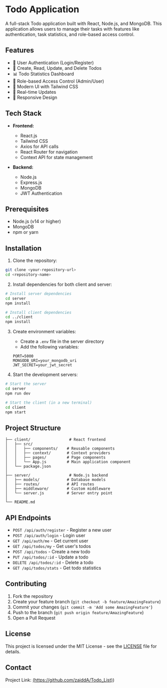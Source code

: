# Todo Application

A full-stack Todo application built with React, Node.js, and MongoDB. This application allows users to manage their tasks with features like authentication, task statistics, and role-based access control.

## Features

- 🔐 User Authentication (Login/Register)
- 📝 Create, Read, Update, and Delete Todos
- 📊 Todo Statistics Dashboard
- 👥 Role-based Access Control (Admin/User)
- 🎨 Modern UI with Tailwind CSS
- 🔄 Real-time Updates
- 📱 Responsive Design

## Tech Stack

- **Frontend:**

  - React.js
  - Tailwind CSS
  - Axios for API calls
  - React Router for navigation
  - Context API for state management

- **Backend:**
  - Node.js
  - Express.js
  - MongoDB
  - JWT Authentication

## Prerequisites

- Node.js (v14 or higher)
- MongoDB
- npm or yarn

## Installation

1. Clone the repository:

```bash
git clone <your-repository-url>
cd <repository-name>
```

2. Install dependencies for both client and server:

```bash
# Install server dependencies
cd server
npm install

# Install client dependencies
cd ../client
npm install
```

3. Create environment variables:

   - Create a `.env` file in the server directory
   - Add the following variables:

   ```
   PORT=5000
   MONGODB_URI=your_mongodb_uri
   JWT_SECRET=your_jwt_secret
   ```

4. Start the development servers:

```bash
# Start the server
cd server
npm run dev

# Start the client (in a new terminal)
cd client
npm start
```

## Project Structure

```
├── client/                 # React frontend
│   ├── src/
│   │   ├── components/    # Reusable components
│   │   ├── context/       # Context providers
│   │   ├── pages/         # Page components
│   │   └── App.js         # Main application component
│   └── package.json
│
├── server/                 # Node.js backend
│   ├── models/            # Database models
│   ├── routes/            # API routes
│   ├── middleware/        # Custom middleware
│   └── server.js          # Server entry point
│
└── README.md
```

## API Endpoints

- `POST /api/auth/register` - Register a new user
- `POST /api/auth/login` - Login user
- `GET /api/auth/me` - Get current user
- `GET /api/todos/my` - Get user's todos
- `POST /api/todos` - Create a new todo
- `PUT /api/todos/:id` - Update a todo
- `DELETE /api/todos/:id` - Delete a todo
- `GET /api/todos/stats` - Get todo statistics

## Contributing

1. Fork the repository
2. Create your feature branch (`git checkout -b feature/AmazingFeature`)
3. Commit your changes (`git commit -m 'Add some AmazingFeature'`)
4. Push to the branch (`git push origin feature/AmazingFeature`)
5. Open a Pull Request

## License

This project is licensed under the MIT License - see the [LICENSE](LICENSE) file for details.

## Contact
Project Link: [(https://github.com/zaiddA/Todo_List)](https://github.com/zaiddA/Todo_List))
